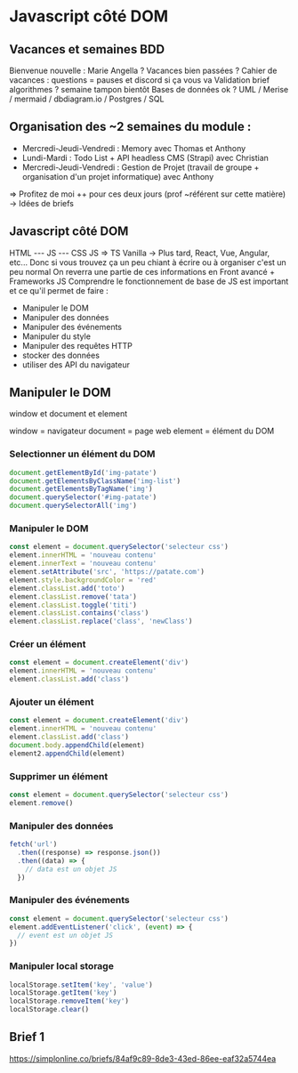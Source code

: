 # Javascript côté DOM

## Vacances et semaines BDD

Bienvenue nouvelle : Marie Angella ?
Vacances bien passées ?
Cahier de vacances : questions = pauses et discord si ça vous va
Validation brief algorithmes ?
semaine tampon bientôt
Bases de données ok ? UML / Merise / mermaid / dbdiagram.io / Postgres / SQL

## Organisation des ~2 semaines du module :
- Mercredi-Jeudi-Vendredi : Memory avec Thomas et Anthony
- Lundi-Mardi : Todo List + API headless CMS (Strapi) avec Christian
- Mercredi-Jeudi-Vendredi : Gestion de Projet (travail de groupe + organisation d'un projet informatique) avec Anthony

=> Profitez de moi ++ pour ces deux jours (prof ~référent sur cette matière) -> Idées de briefs

## Javascript côté DOM

HTML --- JS --- CSS
JS => TS
Vanilla -> Plus tard, React, Vue, Angular, etc...
Donc si vous trouvez ça un peu chiant à écrire ou à organiser c'est un peu normal
On reverra une partie de ces informations en Front avancé + Frameworks JS
Comprendre le fonctionnement de base de JS est important et ce qu'il permet de faire :
- Manipuler le DOM
- Manipuler des données
- Manipuler des événements
- Manipuler du style
- Manipuler des requêtes HTTP
- stocker des données
- utiliser des API du navigateur

## Manipuler le DOM

window et document et element

window = navigateur
document = page web
element = élément du DOM

### Selectionner un élément du DOM

```ts
document.getElementById('img-patate')
document.getElementsByClassName('img-list')
document.getElementsByTagName('img')
document.querySelector('#img-patate')
document.querySelectorAll('img')
```

### Manipuler le DOM

```ts
const element = document.querySelector('selecteur css')
element.innerHTML = 'nouveau contenu'
element.innerText = 'nouveau contenu'
element.setAttribute('src', 'https://patate.com')
element.style.backgroundColor = 'red'
element.classList.add('toto')
element.classList.remove('tata')
element.classList.toggle('titi')
element.classList.contains('class')
element.classList.replace('class', 'newClass')
```

### Créer un élément

```ts
const element = document.createElement('div')
element.innerHTML = 'nouveau contenu'
element.classList.add('class')
```

### Ajouter un élément

```ts
const element = document.createElement('div')
element.innerHTML = 'nouveau contenu'
element.classList.add('class')
document.body.appendChild(element)
element2.appendChild(element)
```

### Supprimer un élément

```ts
const element = document.querySelector('selecteur css')
element.remove()
```

### Manipuler des données

```ts
fetch('url')
  .then((response) => response.json())
  .then((data) => {
    // data est un objet JS
  })
```

### Manipuler des événements

```ts
const element = document.querySelector('selecteur css')
element.addEventListener('click', (event) => {
  // event est un objet JS
})
```

### Manipuler local storage

```ts
localStorage.setItem('key', 'value')
localStorage.getItem('key')
localStorage.removeItem('key')
localStorage.clear()
```

## Brief 1

https://simplonline.co/briefs/84af9c89-8de3-43ed-86ee-eaf32a5744ea